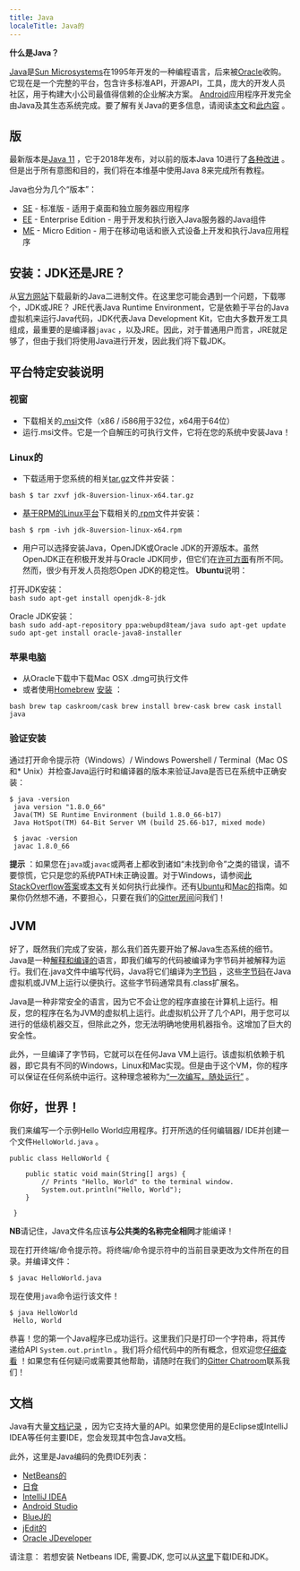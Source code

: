 ```yaml
---
title: Java
localeTitle: Java的
---
```

**什么是Java？**

[Java](https://www.oracle.com/java/index.html)是[Sun Microsystems](https://en.wikipedia.org/wiki/Sun_Microsystems)在1995年开发的一种编程语言，后来被[Oracle](http://www.oracle.com/index.html)收购。它现在是一个完整的平台，包含许多标准API，开源API，工具，庞大的开发人员社区，用于构建大小公司最值得信赖的企业解决方案。 [Android](https://www.android.com/)应用程序开发完全由Java及其生态系统完成。要了解有关Java的更多信息，请阅读[本文](https://java.com/en/download/faq/whatis_java.xml)和[此内容](http://tutorials.jenkov.com/java/what-is-java.html) 。

## 版

最新版本是[Java 11](http://www.oracle.com/technetwork/java/javase/overview) ，它于2018年发布，对以前的版本Java 10进行了[各种改进](https://www.oracle.com/technetwork/java/javase/11-relnote-issues-5012449.html) 。但是出于所有意图和目的，我们将在本维基中使用Java 8来完成所有教程。

Java也分为几个“版本”：

*   [SE](http://www.oracle.com/technetwork/java/javase/overview/index.html) - 标准版 - 适用于桌面和独立服务器应用程序
*   [EE](http://www.oracle.com/technetwork/java/javaee/overview/index.html) - Enterprise Edition - 用于开发和执行嵌入Java服务器的Java组件
*   [ME](http://www.oracle.com/technetwork/java/embedded/javame/overview/index.html) - Micro Edition - 用于在移动电话和嵌入式设备上开发和执行Java应用程序

## 安装：JDK还是JRE？

从[官方网站](http://www.oracle.com/technetwork/java/javase/downloads/jdk8-downloads-2133151.html)下载最新的Java二进制文件。在这里您可能会遇到一个问题，下载哪个，JDK或JRE？ JRE代表Java Runtime Environment，它是依赖于平台的Java虚拟机来运行Java代码，JDK代表Java Development Kit，它由大多数开发工具组成，最重要的是编译器`javac` ，以及JRE。因此，对于普通用户而言，JRE就足够了，但由于我们将使用Java进行开发，因此我们将下载JDK。

## 平台特定安装说明

### 视窗

*   下载相关的[.msi](https://en.wikipedia.org/wiki/Windows_Installer)文件（x86 / i586用于32位，x64用于64位）
*   运行.msi文件。它是一个自解压的可执行文件，它将在您的系统中安装Java！

### Linux的

*   下载适用于您系统的相关[tar.gz](http://www.cyberciti.biz/faq/linux-unix-bsd-extract-targz-file/)文件并安装：

`bash $ tar zxvf jdk-8uversion-linux-x64.tar.gz`

*   [基于RPM的Linux平台](https://en.wikipedia.org/wiki/List_of_Linux_distributions#RPM-based)下载相关的[.rpm](https://en.wikipedia.org/wiki/RPM_Package_Manager)文件并安装：

`bash $ rpm -ivh jdk-8uversion-linux-x64.rpm`

*   用户可以选择安装Java，OpenJDK或Oracle JDK的开源版本。虽然OpenJDK正在积极开发并与Oracle JDK同步，但它们在[许可方面](http://openjdk.java.net/faq/)有所不同。然而，很少有开发人员抱怨Open JDK的稳定性。 **Ubuntu**说明：

打开JDK安装：  
`bash sudo apt-get install openjdk-8-jdk`

Oracle JDK安装：  
`bash sudo add-apt-repository ppa:webupd8team/java sudo apt-get update sudo apt-get install oracle-java8-installer`

### 苹果电脑

*   从Oracle下载中下载Mac OSX .dmg可执行文件
*   或者使用[Homebrew](http://brew.sh/) [安装](http://stackoverflow.com/a/28635465/2861269) ：

`bash brew tap caskroom/cask brew install brew-cask brew cask install java`

### 验证安装

通过打开命令提示符（Windows）/ Windows Powershell / Terminal（Mac OS和\* Unix）并检查Java运行时和编译器的版本来验证Java是否已在系统中正确安装：
```
$ java -version 
 java version "1.8.0_66" 
 Java(TM) SE Runtime Environment (build 1.8.0_66-b17) 
 Java HotSpot(TM) 64-Bit Server VM (build 25.66-b17, mixed mode) 
 
 $ javac -version 
 javac 1.8.0_66 
```

**提示** ：如果您在`java`或`javac`或两者上都收到诸如“未找到命令”之类的错误，请不要惊慌，它只是您的系统PATH未正确设置。对于Windows，请参阅[此StackOverflow答案](http://stackoverflow.com/questions/15796855/java-is-not-recognized-as-an-internal-or-external-command)或[本文](http://javaandme.com/)有关如何执行此操作。还有[Ubuntu](http://stackoverflow.com/questions/9612941/how-to-set-java-environment-path-in-ubuntu)和[Mac的](http://www.mkyong.com/java/how-to-set-java_home-environment-variable-on-mac-os-x/)指南。如果你仍然想不通，不要担心，只要在我们的[Gitter房间](https://gitter.im/FreeCodeCamp/java)问我们！

## JVM

好了，既然我们完成了安装，那么我们首先要开始了解Java生态系统的细节。 Java是一种[解释和编译的](http://stackoverflow.com/questions/1326071/is-java-a-compiled-or-an-interpreted-programming-language)语言，即我们编写的代码被编译为字节码并被解释为运行。我们在.java文件中编写代码，Java将它们编译为[字节码](https://en.wikipedia.org/wiki/Java_bytecode) ，这些[字节码](https://en.wikipedia.org/wiki/Java_bytecode)在Java虚拟机或JVM上运行以便执行。这些字节码通常具有.class扩展名。

Java是一种非常安全的语言，因为它不会让您的程序直接在计算机上运行。相反，您的程序在名为JVM的虚拟机上运行。此虚拟机公开了几个API，用于您可以进行的低级机器交互，但除此之外，您无法明确地使用机器指令。这增加了巨大的安全性。

此外，一旦编译了字节码，它就可以在任何Java VM上运行。该虚拟机依赖于机器，即它具有不同的Windows，Linux和Mac实现。但是由于这个VM，你的程序可以保证在任何系统中运行。这种理念被称为[“一次编写，随处运行”](https://en.wikipedia.org/wiki/Write_once,_run_anywhere) 。

## 你好，世界！

我们来编写一个示例Hello World应用程序。打开所选的任何编辑器/ IDE并创建一个文件`HelloWorld.java` 。
```
public class HelloWorld { 
 
    public static void main(String[] args) { 
        // Prints "Hello, World" to the terminal window. 
        System.out.println("Hello, World"); 
    } 
 
 } 
```

**NB**请记住，Java文件名应该**与公共类的名称完全相同**才能编译！

现在打开终端/命令提示符。将终端/命令提示符中的当前目录更改为文件所在的目录。并编译文件：
```
$ javac HelloWorld.java 
```

现在使用`java`命令运行该文件！
```
$ java HelloWorld 
 Hello, World 
```

恭喜！您的第一个Java程序已成功运行。这里我们只是打印一个字符串，将其传递给API `System.out.println` 。我们将介绍代码中的所有概念，但欢迎您[仔细查看](https://docs.oracle.com/javase/tutorial/getStarted/application/) ！如果您有任何疑问或需要其他帮助，请随时在我们的[Gitter Chatroom](https://gitter.im/FreeCodeCamp/java)联系我们！

## 文档

Java有大量[文档记录](https://docs.oracle.com/javase/8/docs/) ，因为它支持大量的API。如果您使用的是Eclipse或IntelliJ IDEA等任何主要IDE，您会发现其中包含Java文档。

此外，这里是Java编码的免费IDE列表：

*   [NetBeans的](https://netbeans.org/)
*   [日食](https://eclipse.org/)
*   [IntelliJ IDEA](https://www.jetbrains.com/idea/features/)
*   [Android Studio](https://developer.android.com/studio/index.html)
*   [BlueJ的](https://www.bluej.org/)
*   [jEdit的](http://www.jedit.org/)
*   [Oracle JDeveloper](http://www.oracle.com/technetwork/developer-tools/jdev/overview/index-094652.html)

请注意： 若想安装 Netbeans IDE, 需要JDK, 您可以从[这里](https://www.oracle.com/technetwork/java/javase/downloads/jdk-netbeans-jsp-3413139-esa.html)下载IDE和JDK。

